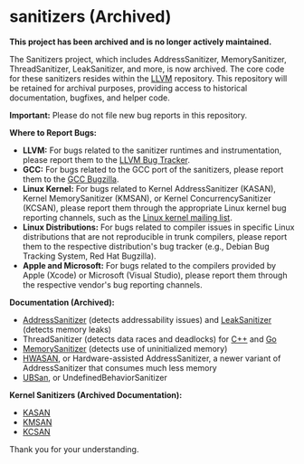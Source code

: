 # sanitizers (Archived)

**This project has been archived and is no longer actively maintained.**

The Sanitizers project, which includes AddressSanitizer, MemorySanitizer, ThreadSanitizer, LeakSanitizer, and more, is now archived. The core code for these sanitizers resides within the [LLVM](http://llvm.org) repository. This repository will be retained for archival purposes, providing access to historical documentation, bugfixes, and helper code.

**Important:** Please do not file new bug reports in this repository.

**Where to Report Bugs:**

* **LLVM:** For bugs related to the sanitizer runtimes and instrumentation, please report them to the [LLVM Bug Tracker](https://github.com/llvm/llvm-project/issues/).
* **GCC:** For bugs related to the GCC port of the sanitizers, please report them to the [GCC Bugzilla](https://gcc.gnu.org/bugzilla/).
* **Linux Kernel:** For bugs related to Kernel AddressSanitizer (KASAN), Kernel MemorySanitizer (KMSAN), or Kernel ConcurrencySanitizer (KCSAN), please report them through the appropriate Linux kernel bug reporting channels, such as the [Linux kernel mailing list](https://vger.kernel.org/vger-lists.html#linux-kernel).
* **Linux Distributions:** For bugs related to compiler issues in specific Linux distributions that are not reproducible in trunk compilers, please report them to the respective distribution's bug tracker (e.g., Debian Bug Tracking System, Red Hat Bugzilla).
* **Apple and Microsoft:** For bugs related to the compilers provided by Apple (Xcode) or Microsoft (Visual Studio), please report them through the respective vendor's bug reporting channels.

**Documentation (Archived):**

* [AddressSanitizer](../../wiki/AddressSanitizer) (detects addressability issues) and [LeakSanitizer](../../wiki/AddressSanitizerLeakSanitizer) (detects memory leaks)
* ThreadSanitizer (detects data races and deadlocks) for [C++](../../wiki/ThreadSanitizerCppManual) and [Go](../../wiki/ThreadSanitizerGoManual)
* [MemorySanitizer](../../wiki/MemorySanitizer) (detects use of uninitialized memory)
* [HWASAN](https://clang.llvm.org/docs/HardwareAssistedAddressSanitizerDesign.html), or Hardware-assisted AddressSanitizer, a newer variant of AddressSanitizer that consumes much less memory
* [UBSan](https://clang.llvm.org/docs/UndefinedBehaviorSanitizer.html), or UndefinedBehaviorSanitizer

**Kernel Sanitizers (Archived Documentation):**

* [KASAN](https://www.kernel.org/doc/html/v4.12/dev-tools/kasan.html)
* [KMSAN](https://github.com/google/kmsan)
* [KCSAN](https://github.com/google/kernel-sanitizers/blob/master/KCSAN.md)

Thank you for your understanding.
